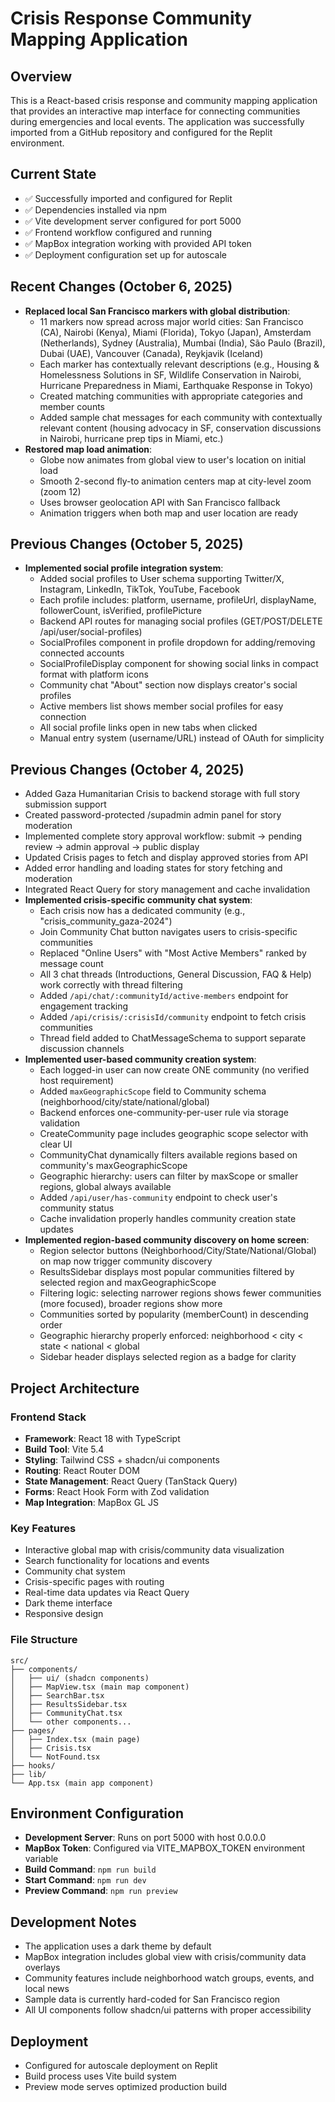 # Crisis Response Community Mapping Application

## Overview
This is a React-based crisis response and community mapping application that provides an interactive map interface for connecting communities during emergencies and local events. The application was successfully imported from a GitHub repository and configured for the Replit environment.

## Current State
- ✅ Successfully imported and configured for Replit
- ✅ Dependencies installed via npm
- ✅ Vite development server configured for port 5000
- ✅ Frontend workflow configured and running
- ✅ MapBox integration working with provided API token
- ✅ Deployment configuration set up for autoscale

## Recent Changes (October 6, 2025)
- **Replaced local San Francisco markers with global distribution**:
  - 11 markers now spread across major world cities: San Francisco (CA), Nairobi (Kenya), Miami (Florida), Tokyo (Japan), Amsterdam (Netherlands), Sydney (Australia), Mumbai (India), São Paulo (Brazil), Dubai (UAE), Vancouver (Canada), Reykjavik (Iceland)
  - Each marker has contextually relevant descriptions (e.g., Housing & Homelessness Solutions in SF, Wildlife Conservation in Nairobi, Hurricane Preparedness in Miami, Earthquake Response in Tokyo)
  - Created matching communities with appropriate categories and member counts
  - Added sample chat messages for each community with contextually relevant content (housing advocacy in SF, conservation discussions in Nairobi, hurricane prep tips in Miami, etc.)
- **Restored map load animation**:
  - Globe now animates from global view to user's location on initial load
  - Smooth 2-second fly-to animation centers map at city-level zoom (zoom 12)
  - Uses browser geolocation API with San Francisco fallback
  - Animation triggers when both map and user location are ready

## Previous Changes (October 5, 2025)
- **Implemented social profile integration system**:
  - Added social profiles to User schema supporting Twitter/X, Instagram, LinkedIn, TikTok, YouTube, Facebook
  - Each profile includes: platform, username, profileUrl, displayName, followerCount, isVerified, profilePicture
  - Backend API routes for managing social profiles (GET/POST/DELETE /api/user/social-profiles)
  - SocialProfiles component in profile dropdown for adding/removing connected accounts
  - SocialProfileDisplay component for showing social links in compact format with platform icons
  - Community chat "About" section now displays creator's social profiles
  - Active members list shows member social profiles for easy connection
  - All social profile links open in new tabs when clicked
  - Manual entry system (username/URL) instead of OAuth for simplicity

## Previous Changes (October 4, 2025)
- Added Gaza Humanitarian Crisis to backend storage with full story submission support
- Created password-protected /supadmin admin panel for story moderation
- Implemented complete story approval workflow: submit → pending review → admin approval → public display
- Updated Crisis pages to fetch and display approved stories from API
- Added error handling and loading states for story fetching and moderation
- Integrated React Query for story management and cache invalidation
- **Implemented crisis-specific community chat system**:
  - Each crisis now has a dedicated community (e.g., "crisis_community_gaza-2024")
  - Join Community Chat button navigates users to crisis-specific communities
  - Replaced "Online Users" with "Most Active Members" ranked by message count
  - All 3 chat threads (Introductions, General Discussion, FAQ & Help) work correctly with thread filtering
  - Added `/api/chat/:communityId/active-members` endpoint for engagement tracking
  - Added `/api/crisis/:crisisId/community` endpoint to fetch crisis communities
  - Thread field added to ChatMessageSchema to support separate discussion channels
- **Implemented user-based community creation system**:
  - Each logged-in user can now create ONE community (no verified host requirement)
  - Added `maxGeographicScope` field to Community schema (neighborhood/city/state/national/global)
  - Backend enforces one-community-per-user rule via storage validation
  - CreateCommunity page includes geographic scope selector with clear UI
  - CommunityChat dynamically filters available regions based on community's maxGeographicScope
  - Geographic hierarchy: users can filter by maxScope or smaller regions, global always available
  - Added `/api/user/has-community` endpoint to check user's community status
  - Cache invalidation properly handles community creation state updates
- **Implemented region-based community discovery on home screen**:
  - Region selector buttons (Neighborhood/City/State/National/Global) on map now trigger community discovery
  - ResultsSidebar displays most popular communities filtered by selected region and maxGeographicScope
  - Filtering logic: selecting narrower regions shows fewer communities (more focused), broader regions show more
  - Communities sorted by popularity (memberCount) in descending order
  - Geographic hierarchy properly enforced: neighborhood < city < state < national < global
  - Sidebar header displays selected region as a badge for clarity

## Project Architecture
### Frontend Stack
- **Framework**: React 18 with TypeScript
- **Build Tool**: Vite 5.4
- **Styling**: Tailwind CSS + shadcn/ui components
- **Routing**: React Router DOM
- **State Management**: React Query (TanStack Query)
- **Forms**: React Hook Form with Zod validation
- **Map Integration**: MapBox GL JS

### Key Features
- Interactive global map with crisis/community data visualization
- Search functionality for locations and events
- Community chat system
- Crisis-specific pages with routing
- Real-time data updates via React Query
- Dark theme interface
- Responsive design

### File Structure
```
src/
├── components/
│   ├── ui/ (shadcn components)
│   ├── MapView.tsx (main map component)
│   ├── SearchBar.tsx
│   ├── ResultsSidebar.tsx
│   ├── CommunityChat.tsx
│   └── other components...
├── pages/
│   ├── Index.tsx (main page)
│   ├── Crisis.tsx
│   └── NotFound.tsx
├── hooks/
├── lib/
└── App.tsx (main app component)
```

## Environment Configuration
- **Development Server**: Runs on port 5000 with host 0.0.0.0
- **MapBox Token**: Configured via VITE_MAPBOX_TOKEN environment variable
- **Build Command**: `npm run build`
- **Start Command**: `npm run dev`
- **Preview Command**: `npm run preview`

## Development Notes
- The application uses a dark theme by default
- MapBox integration includes global view with crisis/community data overlays
- Community features include neighborhood watch groups, events, and local news
- Sample data is currently hard-coded for San Francisco region
- All UI components follow shadcn/ui patterns with proper accessibility

## Deployment
- Configured for autoscale deployment on Replit
- Build process uses Vite build system
- Preview mode serves optimized production build